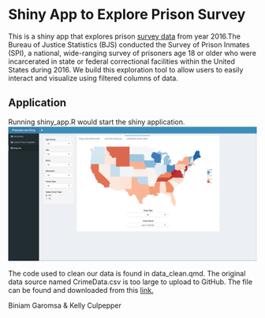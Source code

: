 
#   Shiny App to Explore Prison Survey

This is a shiny app that explores prison [survey data](https://doi.org/10.3886/ICPSR37692.V4) from year 2016.The Bureau of Justice Statistics (BJS) conducted the Survey of Prison Inmates (SPI), a national, wide-ranging survey of prisoners age 18 or older who were incarcerated in state or federal correctional facilities within the United States during 2016. We build this exploration tool to allow users to easily interact and visualize using filtered columns of data.



## Application

Running shiny_app.R would start the shiny application. 
<img src = "data/app_demo.png" />
  
  
  
  
  
  
  
  
  The code used to clean our data is found in data_clean.qmd. The original data source named CrimeData.csv is too large to upload to GitHub. The file can be found and downloaded from this [link.](https://drive.google.com/file/d/1cp8-IxaGGYTK0TYXG7eDiNBySRORNRKg/view?usp=sharing) 


Biniam Garomsa & Kelly Culpepper 
